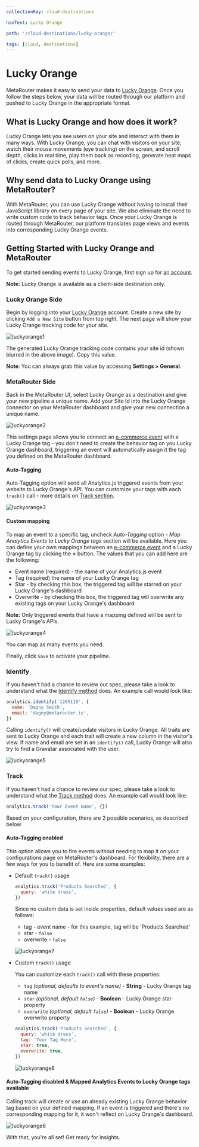 ```yaml
---
collectionKey: cloud-destinations

navText: Lucky Orange

path: '/cloud-destinations/lucky-orange/'

tags: [cloud, destinations]
---
```


# Lucky Orange

MetaRouter makes it easy to send your data to [Lucky Orange](https://www.luckyorange.com/). Once you follow the steps below, your data will be routed through our platform and pushed to Lucky Orange in the appropriate format.

## What is Lucky Orange and how does it work?

Lucky Orange lets you see users on your site and interact with them in many ways. With Lucky Orange, you can chat with visitors on your site, watch their mouse movements (eye tracking) on the screen, and scroll depth, clicks in real time, play them back as recording, generate heat maps of clicks, create quick polls, and more.

## Why send data to Lucky Orange using MetaRouter?

With MetaRouter, you can use Lucky Orange without having to install their JavaScript library on every page of your site. We also eliminate the need to write custom code to track behavior tags. Once your Lucky Orange is routed through MetaRouter, our platform translates page views and events into corresponding Lucky Orange events.

## Getting Started with Lucky Orange and MetaRouter

To get started sending events to Lucky Orange, first sign up for [an account](https://www.luckyorange.com/).

**Note:** Lucky Orange is available as a client-side destination only.

### Lucky Orange Side

Begin by logging into your [Lucky Orange](https://www.luckyorange.com/) account. Create a new site by clicking `Add a New Site` button from top right. The next page will show your Lucky Orange tracking code for your site.

![luckyorange1](/images/luckyorange1.png)

The generated Lucky Orange tracking code contains your site id (shown blurred in the above image). Copy this value.

**Note**: You can always grab this value by accessing **Settings > General**.

### MetaRouter Side

Back in the MetaRouter UI, select Lucky Orange as a destination and give your new pipeline a unique name. Add your Site Id into the Lucky Orange connector on your MetaRouter dashboard and give your new connection a unique name.

![luckyorange2](/images/luckyorange2.png)

This settings page allows you to connect an [e-commerce event](/sources/analytics-js-ecommerce-spec/) with a Lucky Orange tag - you don't need to create the behavior tag on you Lucky Orange dashboard, triggering an event will automatically assign it the tag you defined on the MetaRouter dashboard.

#### Auto-Tagging

Auto-Tagging option will send all Analytics.js triggered events from your website to Lucky Orange's API. You can customize your tags with each `track()` call - more details on [Track section](#track).

![luckyorange3](/images/luckyorange3.png)

#### Custom mapping

To map an event to a specific tag, uncheck _Auto-Tagging_ option - _Map Analytics Events to Lucky Orange tags_ section will be available. Here you can define your own mappings between an [e-commerce event](/sources/analytics-js-ecommerce-spec/) and a Lucky Orange tag by clicking the **+** button. The values that you can add here are the following:

- Event name (required) - the name of your Analytics.js event
- Tag (required) the name of your Lucky Orange tag
- Star - by checking this box, the triggered tag will be starred on your Lucky Orange's dashboard
- Overwrite - by checking this box, the triggered tag will overwrite any existing tags on your Lucky Orange's dashboard

**Note:** Only triggered events that have a mapping defined will be sent to Lucky Orange's APIs.

![luckyorange4](/images/luckyorange4.png)

You can map as many events you need.

Finally, click `Save` to activate your pipeline.

### Identify

If you haven't had a chance to review our spec, please take a look to understand what the [Identify method](https://docs.metarouter.io/v2/clickstream/calls.html#identify) does. An example call would look like:

```javascript
analytics.identify('1205119', {
  name: 'Dagny Smith',
  email: 'dagny@metarouter.io',
})
```

Calling `identify()` will create/update visitors in Lucky Orange. All traits are sent to Lucky Orange and each trait will create a new column in the visitor's view. If name and email are set in an `identify()` call, Lucky Orange will also try to find a Gravatar associated with the user.

![luckyorange5](/images/luckyorange5.png)

### Track

If you haven't had a chance to review our spec, please take a look to understand what the [Track method](https://docs.metarouter.io/v2/clickstream/calls.html#track) does. An example call would look like:

```javascript
analytics.track('Your Event Name', {})
```

Based on your configuration, there are 2 possible scenarios, as described below.

#### Auto-Tagging enabled

This option allows you to fire events without needing to map it on your configurations page on MetaRouter's dashboard.
For flexibility, there are a few ways for you to benefit of. Here are some examples:

- Default `track()` usage

  ```javascript
  analytics.track('Products Searched', {
    query: 'white dress',
  })
  ```

  Since no custom data is set inside properties, default values used are as follows:

  - tag - event name - for this example, tag will be 'Products Searched'
  - star - `false`
  - overwrite - `false`

  ![luckyorange7](/images/luckyorange7.png)

- Custom `track()` usage

  You can customize each `track()` call with these properties:

  - `tag` _(optional, defaults to event's name)_ - **String** - Lucky Orange tag name
  - `star` _(optional, default `false`)_ - **Boolean** - Lucky Orange star property
  - `overwrite` _(optional, default `false`)_ - **Boolean** - Lucky Orange overwrite property

  ```javascript
  analytics.track('Products Searched', {
    query: 'white dress',
    tag: 'Your Tag Here',
    star: true,
    overwrite: true,
  })
  ```

  ![luckyorange8](/images/luckyorange8.png)

#### Auto-Tagging disabled & Mapped Analytics Events to Lucky Orange tags available

Calling track will create or use an already existing Lucky Orange behavior tag based on your defined mapping. If an event is triggered and there's no corresponding mapping for it, it won't reflect on Lucky Orange's dashboard.

![luckyorange6](/images/luckyorange6.png)

With that, you're all set! Get ready for insights.
